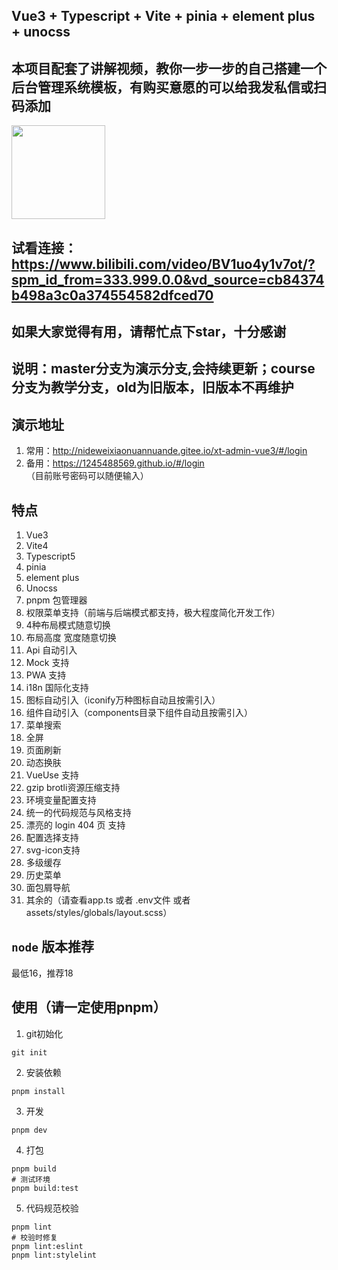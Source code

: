 ## Vue3 + Typescript + Vite + pinia + element plus + unocss

## 本项目配套了讲解视频，教你一步一步的自己搭建一个后台管理系统模板，有购买意愿的可以给我发私信或扫码添加


<p>
  <img src="https://gitee.com/nideweixiaonuannuande/vue3-beike/raw/master/IMG_202309143802_791x772.jpg" width="150"  />
</p>

## 试看连接：https://www.bilibili.com/video/BV1uo4y1v7ot/?spm_id_from=333.999.0.0&vd_source=cb84374b498a3c0a374554582dfced70
## 如果大家觉得有用，请帮忙点下star，十分感谢

## 说明：master分支为演示分支,会持续更新；course分支为教学分支，old为旧版本，旧版本不再维护

## 演示地址
1. 常用：http://nideweixiaonuannuande.gitee.io/xt-admin-vue3/#/login
2. 备用：https://1245488569.github.io/#/login
（目前账号密码可以随便输入）
## 特点
1. Vue3
2. Vite4
3. Typescript5
4. pinia
5. element plus
6. Unocss
7. pnpm 包管理器
8. 权限菜单支持（前端与后端模式都支持，极大程度简化开发工作）
9. 4种布局模式随意切换
10. 布局高度 宽度随意切换
11. Api 自动引入
12. Mock 支持
13. PWA 支持
14. i18n 国际化支持
15. 图标自动引入（iconify万种图标自动且按需引入）
16. 组件自动引入（components目录下组件自动且按需引入）
17. 菜单搜索
18. 全屏
19. 页面刷新
20. 动态换肤
21. VueUse 支持
22. gzip brotli资源压缩支持
23. 环境变量配置支持
24. 统一的代码规范与风格支持
25. 漂亮的 login 404 页 支持
26. 配置选择支持
27. svg-icon支持
28. 多级缓存
29. 历史菜单
30. 面包屑导航
31. 其余的（请查看app.ts 或者 .env文件 或者assets/styles/globals/layout.scss）

## `node` 版本推荐
最低16，推荐18

## 使用（请一定使用pnpm）

1. git初始化
```shell
git init
```

2. 安装依赖
```shell
pnpm install
```

3. 开发
```shell
pnpm dev
```

4. 打包

```shell
pnpm build
# 测试环境
pnpm build:test
```

5. 代码规范校验

```shell
pnpm lint
# 校验时修复
pnpm lint:eslint
pnpm lint:stylelint
```
